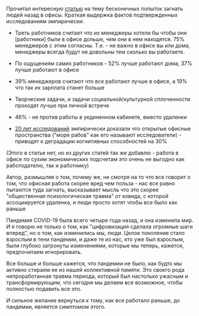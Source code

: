 Прочитал интересную [статью](https://www.computerworld.com/article/3535579/whats-behind-the-return-to-office-demands.html) на тему бесконечных попыток загнать людей назад в офисы.
Краткая выдержка фактов подтвержденных исследованиям эмпирически:

- Треть работников считает что их менеджеры хотели бы чтобы они [работники] были в офисе дольше, чем они в нем находятся. 75% менеджеров с этим согласны. Т.е. - не важно в офисе вы или дома, менеджеры всегда будут не довольны тем сколько вы работаете.

- По ощущениям самих работников - 52% лучше работают дома, 37% лучше работают в офисе  

- 39% менеджеров считают что все работают лучше в офисе, а 19% что так их зарплата станет больше

- Творческие задачи, и задачи социальной/культурной сплоченности проходят лучше при личной встрече

  

- 46% - не против работы в уединенном кабинете, вместо удаленки

  

- [20 лет исследований](https://scholar.google.com/citations?user=lDdR8kcAAAAJ) эмпирически доказали что открытые офисные пространства ("море рабов" как его называют исследователи) - приводят к деградации когнитивных способностей на 30% 

  

(Этого в статье нет, но из других статей так же добавлю - работа в офисе по сухим экономических подсчетам это очень не выгодно как работодателю, так и работнику)

  

Автор, размышляя о том, почему же, не смотря на то что все говорит о том, что офисная работа скорее вред чем польза - нас все равно пытаются туда загнать, высказывает мысль что это скорее "общественная психологическая травма" от ковида, с которой ассоциируется удаленка, и люди просто хотят чтобы все было как раньше 

  

Пандемия COVID-19 была всего четыре года назад, и она изменила мир. И я говорю не только о том, как "цифровизация сделала огромные шаги вперед", но о том, как изменились мы, люди. Целое поколение стало взрослым в тени пандемии, и даже те из нас, кто уже был взрослым, были глубоко затронуты изменениями, которые мы теперь, кажется, предпочитаем игнорировать.

Все больше и больше кажется, что пандемии не было, как будто мы активно стираем ее из нашей коллективной памяти. Это своего рода непроработанная травма периода, который был настолько ужасным и трансформирующим, что сегодня мы делаем все возможное, чтобы полностью подавить все это.

И сильное желание вернуться к тому, как все работало раньше, до пандемии, является симптомом этого.